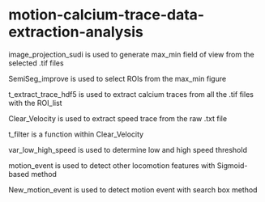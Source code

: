 # motion-calcium-trace-data-extraction-analysis

image_projection_sudi is used to generate max_min field of view from the selected .tif files

SemiSeg_improve is used to select ROIs from the max_min figure

t_extract_trace_hdf5 is used to extract calcium traces from all the .tif files with the ROI_list

Clear_Velocity is used to extract speed trace from the raw .txt file

t_filter is a function within Clear_Velocity

var_low_high_speed is used to determine low and high speed threshold

motion_event is used to detect other locomotion features with Sigmoid-based method

New_motion_event is used to detect motion event with search box method

